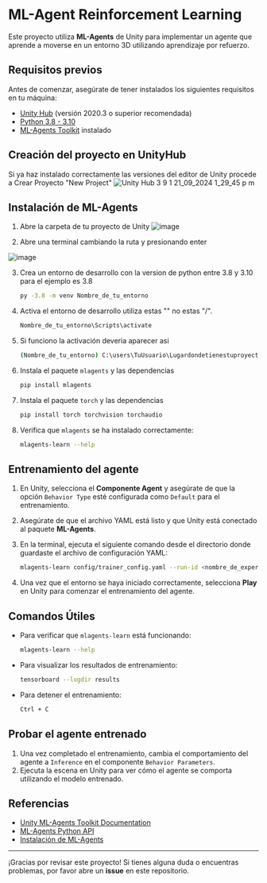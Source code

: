 
# ML-Agent Reinforcement Learning

Este proyecto utiliza **ML-Agents** de Unity para implementar un agente que aprende a moverse en un entorno 3D utilizando aprendizaje por refuerzo.

## Requisitos previos

Antes de comenzar, asegúrate de tener instalados los siguientes requisitos en tu máquina:

- [Unity Hub](https://unity.com/download) (versión 2020.3 o superior recomendada)
- [Python 3.8 - 3.10](https://www.python.org/downloads/)
- [ML-Agents Toolkit](https://github.com/Unity-Technologies/ml-agents) instalado

## Creación del proyecto en UnityHub
Si ya haz instalado correctamente las versiones del editor de Unity procede a Crear Proyecto "New Project"
![Unity Hub 3 9 1 21_09_2024 1_29_45 p  m](https://github.com/user-attachments/assets/2a956230-bdbd-4571-9d4d-de816bbb26c7)



## Instalación de ML-Agents
1. Abre la carpeta de tu proyecto de Unity
![image](https://github.com/user-attachments/assets/94f83ce6-e5ec-4cf1-a305-6c76c81cb61e)


2. Abre una terminal cambiando la ruta y presionando enter

![image](https://github.com/user-attachments/assets/da46aa30-3556-41d1-aa4e-a4ec6eea34d4)

3. Crea un entorno de desarrollo con la version de python entre 3.8 y 3.10 para el ejemplo es 3.8
   ```bash
   py -3.8 -m venv Nombre_de_tu_entorno
   ```
4. Activa el entorno de desarrollo utiliza estas "\" no estas "/".
   ```bash
   Nombre_de_tu_entorno\Scripts\activate
   ```
   
5. Si funciono la activación deveria aparecer asi
      ```bash
   (Nombre_de_tu_entorno) C:\users\TuUsuario\Lugardondetienestuproyecto
   ```
6. Instala el paquete `mlagents` y las dependencias
   
   ```bash
   pip install mlagents
   ```
8. Instala el paquete `torch` y las dependencias

   ```bash
   pip install torch torchvision torchaudio
   ```

9. Verifica que `mlagents` se ha instalado correctamente:
    
   ```bash
   mlagents-learn --help
   ```

## Entrenamiento del agente

1. En Unity, selecciona el **Componente Agent** y asegúrate de que la opción `Behavior Type` esté configurada como `Default` para el entrenamiento.
2. Asegúrate de que el archivo YAML está listo y que Unity está conectado al paquete **ML-Agents**.

3. En la terminal, ejecuta el siguiente comando desde el directorio donde guardaste el archivo de configuración YAML:
   ```bash
   mlagents-learn config/trainer_config.yaml --run-id <nombre_de_experimento>
   ```

4. Una vez que el entorno se haya iniciado correctamente, selecciona **Play** en Unity para comenzar el entrenamiento del agente.

## Comandos Útiles

- Para verificar que `mlagents-learn` está funcionando:
  ```bash
  mlagents-learn --help
  ```

- Para visualizar los resultados de entrenamiento:
  ```bash
  tensorboard --logdir results
  ```

- Para detener el entrenamiento:
  ```bash
  Ctrl + C
  ```

## Probar el agente entrenado

1. Una vez completado el entrenamiento, cambia el comportamiento del agente a `Inference` en el componente `Behavior Parameters`.
2. Ejecuta la escena en Unity para ver cómo el agente se comporta utilizando el modelo entrenado.

## Referencias

- [Unity ML-Agents Toolkit Documentation](https://github.com/Unity-Technologies/ml-agents)
- [ML-Agents Python API](https://github.com/Unity-Technologies/ml-agents/tree/main/ml-agents)
- [Instalación de ML-Agents](https://github.com/Unity-Technologies/ml-agents/blob/main/docs/Installation.md)

---

¡Gracias por revisar este proyecto! Si tienes alguna duda o encuentras problemas, por favor abre un **issue** en este repositorio.
```

